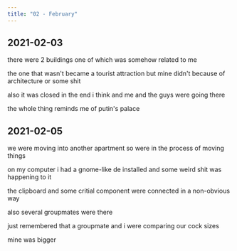 ```yaml
---
title: "02 - February"
---
```


## 2021-02-03

there were 2 buildings one of which was somehow related to me

the one that wasn't became a tourist attraction but mine didn't
because of architecture or some shit

also it was closed in the end i think and me and the guys were going
there

the whole thing reminds me of putin's palace

## 2021-02-05

we were moving into another apartment so were in the process of moving
things

on my computer i had a gnome-like de installed and some weird shit was
happening to it

the clipboard and some critial component were connected in a
non-obvious way

also several groupmates were there

just remembered that a groupmate and i were comparing our cock sizes

mine was bigger
